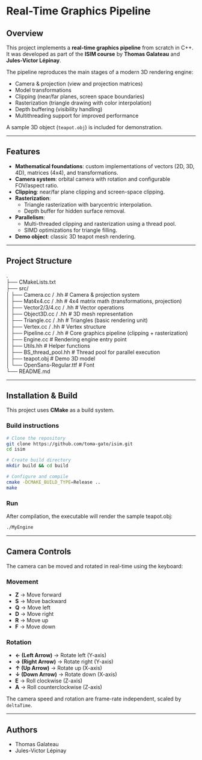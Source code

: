 # Real-Time Graphics Pipeline

## Overview
This project implements a **real-time graphics pipeline** from scratch in C++.  
It was developed as part of the **ISIM course** by **Thomas Galateau** and **Jules-Victor Lépinay**.  

The pipeline reproduces the main stages of a modern 3D rendering engine:
- Camera & projection (view and projection matrices)
- Model transformations
- Clipping (near/far planes, screen space boundaries)
- Rasterization (triangle drawing with color interpolation)
- Depth buffering (visibility handling)
- Multithreading support for improved performance

A sample 3D object (`teapot.obj`) is included for demonstration.

---

## Features
- **Mathematical foundations**: custom implementations of vectors (2D, 3D, 4D), matrices (4x4), and transformations.
- **Camera system**: orbital camera with rotation and configurable FOV/aspect ratio.
- **Clipping**: near/far plane clipping and screen-space clipping.
- **Rasterization**:
  - Triangle rasterization with barycentric interpolation.
  - Depth buffer for hidden surface removal.
- **Parallelism**:
  - Multi-threaded clipping and rasterization using a thread pool.
  - SIMD optimizations for triangle filling.
- **Demo object**: classic 3D teapot mesh rendering.

---

## Project Structure
.  
├── CMakeLists.txt  
├── src/  
│ ├── Camera.cc / .hh # Camera & projection system  
│ ├── Mat4x4.cc / .hh # 4x4 matrix math (transformations, projection)  
│ ├── Vector2/3/4.cc / .hh # Vector operations  
│ ├── Object3D.cc / .hh # 3D mesh representation  
│ ├── Triangle.cc / .hh # Triangles (basic rendering unit)  
│ ├── Vertex.cc / .hh # Vertex structure  
│ ├── Pipeline.cc / .hh # Core graphics pipeline (clipping + rasterization)  
│ ├── Engine.cc # Rendering engine entry point  
│ ├── Utils.hh # Helper functions  
│ ├── BS_thread_pool.hh # Thread pool for parallel execution  
│ ├── teapot.obj # Demo 3D model  
│ └── OpenSans-Regular.ttf # Font  
└── README.md  

---

## Installation & Build
This project uses **CMake** as a build system.

### Build instructions
```bash
# Clone the repository
git clone https://github.com/toma-gato/isim.git
cd isim

# Create build directory
mkdir build && cd build

# Configure and compile
cmake -DCMAKE_BUILD_TYPE=Release ..
make
```

### Run
After compilation, the executable will render the sample teapot.obj:
```bash
./MyEngine
```

---

## Camera Controls

The camera can be moved and rotated in real-time using the keyboard:

### Movement
- **Z** → Move forward  
- **S** → Move backward  
- **Q** → Move left  
- **D** → Move right  
- **R** → Move up  
- **F** → Move down  

### Rotation
- **← (Left Arrow)** → Rotate left (Y-axis)  
- **→ (Right Arrow)** → Rotate right (Y-axis)  
- **↑ (Up Arrow)** → Rotate up (X-axis)  
- **↓ (Down Arrow)** → Rotate down (X-axis)  
- **E** → Roll clockwise (Z-axis)  
- **A** → Roll counterclockwise (Z-axis)  

The camera speed and rotation are frame-rate independent, scaled by `deltaTime`.

---

## Authors
- Thomas Galateau
- Jules-Victor Lépinay

